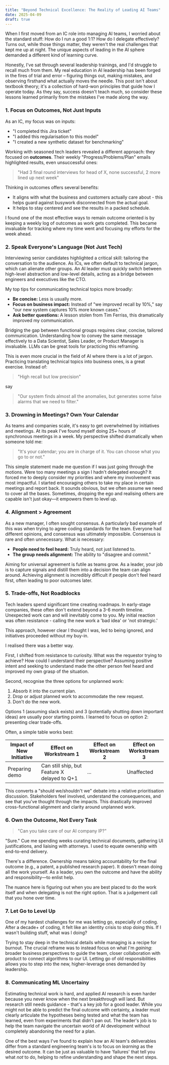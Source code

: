 ```yaml
---
title: "Beyond Technical Excellence: The Reality of Leading AI Teams"
date: 2025-04-09
draft: true
---
```


When I first moved from an IC role into managing AI teams, I worried about the standard stuff: How do I run a good 1:1? How do I delegate effectively? Turns out, while those things matter, they weren't the real challenges that kept me up at night. The unique aspects of leading in the AI sphere demanded a different kind of learning curve.

Honestly, I've sat through several leadership trainings, and I'd struggle to recall much from them. My real education in AI leadership has been forged in the fires of trial and error – figuring things out, making mistakes, and observing firsthand what actually moves the needle. This post isn't about textbook theory; it's a collection of hard-won principles that guide how I operate today. As they say, success doesn't teach much, so consider these lessons learned primarily from the mistakes I've made along the way.

### 1. Focus on Outcomes, Not Just Inputs

As an IC, my focus was on inputs:

- "I completed this Jira ticket"
- "I added this regularisation to this model"
- "I created a new synthetic dataset for benchmarking"

Working with seasoned tech leaders revealed a different approach: they focused on **outcomes**. Their weekly "Progress/Problems/Plan" emails highlighted results, even unsuccessful ones:

>"Had 3 final round interviews for head of X, none successful, 2 more lined up next week"

Thinking in outcomes offers several benefits:

- It aligns with what the business and customers actually care about - this helps guard against busywork disconnected from the actual goal.
- It helps to stay centered and see the results in a packed schedule. 

I found one of the most effective ways to remain outcome oriented is by keeping a weekly log of outcomes as work gets completed. This became invaluable for tracking where my time went and focusing my efforts for the week ahead.

### 2. Speak Everyone's Language (Not Just Tech)

Interviewing senior candidates highlighted a critical skill: tailoring the conversation to the audience. As ICs, we often default to technical jargon, which can alienate other groups. An AI leader must quickly switch between high-level abstraction and low-level details, acting as a bridge between engineers and executives like the CTO.

My top tips for communicating technical topics more broadly:

- **Be concise:** Less is usually more.
- **Focus on business impact:** Instead of "we improved recall by 10%," say "our new system captures 10% more known cases."
- **Ask better questions:** A lesson stolen from Tim Ferriss, this dramatically improved my communication.

Bridging the gap between functional groups requires clear, concise, tailored communication. Understanding how to convey the same message effectively to a Data Scientist, Sales Leader, or Product Manager is invaluable. LLMs can be great tools for practicing this reframing.

This is even more crucial in the field of AI where there is a lot of jargon. Practicing translating technical topics into business ones, is a great exercise. Instead of:

> "High recall but low precision"

say

> "Our system finds almost all the anomalies, but generates some false alarms that we need to filter."

### 3. Drowning in Meetings? Own Your Calendar

As teams and companies scale, it's easy to get overwhelmed by initiatives and meetings. At its peak I've found myself doing 25+ hours of synchronous meetings in a week. My perspective shifted dramatically when someone told me:

>"It's your calendar; you are in charge of it. You can choose what you go to or not."

This simple statement made me question if I was just going through the motions. Were too many meetings a sign I hadn't delegated enough? It forced me to deeply consider my priorities and where my involvement was most impactful. I started encouraging others to take my place in certain meetings and report back. It sounds obvious, but we often assume we need to cover all the bases. Sometimes, dropping the ego and realising others are capable isn't just okay—it empowers them to level up.

### 4. Alignment > Agreement

As a new manager, I often sought consensus. A particularly bad example of this was when trying to agree coding standards for the team. Everyone had different opinions, and consensus was ultimately impossible.
Consensus is rare and often unnecessary. What *is* necessary:

- **People need to feel heard:** Truly heard, not just listened to.
- **The group needs alignment:** The ability to "disagree and commit."

Aiming for universal agreement is futile as teams grow. As a leader, your job is to capture signals and distill them into a decision the team can align around. Achieving alignment is incredibly difficult if people don't feel heard first, often leading to poor outcomes later.

### 5. Trade-offs, Not Roadblocks

Tech leaders spend significant time creating roadmaps. In early-stage companies, these often don't extend beyond a 3-6 month timeline. Unexpected work can and will inevitably come to you. My initial reaction was often resistance - calling the new work a 'bad idea' or 'not strategic.'

This approach, however clear I thought I was, led to being ignored, and initiatives proceeded without my buy-in. 

I realised there was a better way.

First, I shifted from resistance to curiosity. What was the requestor trying to achieve? How could I understand their perspective? Assuming positive intent and seeking to understand made the other person feel heard and improved my own grasp of the situation.

Second, recognise the three options for unplanned work:

1. Absorb it into the current plan.
2. Drop or adjust planned work to accommodate the new request.
3. Don't do the new work.

Options 1 (assuming slack exists) and 3 (potentially shutting down important ideas) are usually poor starting points. I learned to focus on option 2: presenting clear trade-offs.

Often, a simple table works best:

| Impact of New Initiative | Effect on Workstream 1                       | Effect on Workstream 2 | Effect on Workstream 3 | 
|--------------------------|----------------------------------------------|--------------------------|--------------------------|
| Preparing demo       | Can still ship, but Feature X delayed to Q+1 | ...                      | Unaffected               |

This converts a "should we/shouldn't we" debate into a relative prioritisation discussion. Stakeholders feel involved, understand the consequences, and see that you've thought through the impacts. This drastically improved cross-functional alignment and clarity around unplanned work.

### 6. Own the Outcome, Not Every Task

>"Can you take care of our AI company IP?"

"Sure." Cue me spending weeks curating technical documents, gathering UI justifications, and liaising with attorneys. I used to equate ownership with end-to-end delivery.

There's a difference. Ownership means taking accountability for the final outcome (e.g., a patent, a published research paper). It doesn't mean doing all the work yourself. As a leader, you own the outcome and have the ability and responsibility—to enlist help.

The nuance here is figuring out when you are best placed to do the work itself and when delegating is not the right option. That is a judgement call that you hone over time.

### 7. Let Go to Level Up

One of my hardest challenges for me was letting go, especially of coding. After a decade+ of coding, it felt like an identity crisis to stop doing this. If I wasn't building stuff, what was I doing?

Trying to stay deep in the technical details while managing is a recipe for burnout. The crucial reframe was to instead focus on what I'm *gaining*: broader business perspectives to guide the team, closer collaboration with product to connect algorithms to our UI. Letting go of old responsibilities allows you to step into the new, higher-leverage ones demanded by leadership.

### 8. Communicating ML Uncertainy

Estimating technical work is hard, and applied AI research is even harder because you never know when the next breakthrough will land. But research still needs guidance - that's a key job for a good leader. While you might not be able to predict the final outcome with certainty, a leader must clearly articulate the hypotheses being tested and what the team has learned, even from experiments that didn't pan out. The leader's job is to help the team navigate the uncertain world of AI development without completely abandoning the need for a plan.

One of the best ways I've found to explain how an AI team's deliverables differ from a standard engineering team's is to focus on *learning* as the desired outcome. It can be just as valuable to have 'failures' that tell you what *not* to do, helping to refine understanding and shape the next steps.
